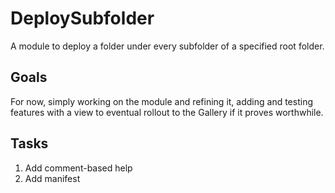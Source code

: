 # DeploySubfolder

A module to deploy a folder under every subfolder of a specified root folder.

## Goals

For now, simply working on the module and refining it, adding and testing features with a view to eventual rollout to the Gallery if it proves worthwhile.

## Tasks

1. Add comment-based help
2. Add manifest
